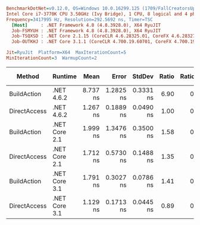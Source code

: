 ``` ini

BenchmarkDotNet=v0.12.0, OS=Windows 10.0.16299.125 (1709/FallCreatorsUpdate/Redstone3)
Intel Core i7-3770K CPU 3.50GHz (Ivy Bridge), 1 CPU, 8 logical and 4 physical cores
Frequency=3417995 Hz, Resolution=292.5692 ns, Timer=TSC
  [Host]     : .NET Framework 4.8 (4.8.3928.0), X64 RyuJIT
  Job-FSMYUH : .NET Framework 4.8 (4.8.3928.0), X64 RyuJIT
  Job-TSQXSD : .NET Core 2.1.15 (CoreCLR 4.6.28325.01, CoreFX 4.6.28327.02), X64 RyuJIT
  Job-OUTKHJ : .NET Core 3.1.1 (CoreCLR 4.700.19.60701, CoreFX 4.700.19.60801), X64 RyuJIT

Jit=RyuJit  Platform=X64  MaxIterationCount=5  
MinIterationCount=3  WarmupCount=2  

```
|       Method |       Runtime |     Mean |     Error |    StdDev | Ratio | RatioSD | Gen 0 | Gen 1 | Gen 2 | Allocated |
|------------- |-------------- |---------:|----------:|----------:|------:|--------:|------:|------:|------:|----------:|
|  BuildAction |    .NET 4.6.2 | 8.737 ns | 1.2825 ns | 0.3331 ns |  6.90 |    0.28 |     - |     - |     - |         - |
| DirectAccess |    .NET 4.6.2 | 1.267 ns | 0.1889 ns | 0.0490 ns |  1.00 |    0.00 |     - |     - |     - |         - |
|  BuildAction | .NET Core 2.1 | 1.999 ns | 1.3476 ns | 0.3500 ns |  1.58 |    0.32 |     - |     - |     - |         - |
| DirectAccess | .NET Core 2.1 | 1.712 ns | 0.5730 ns | 0.1488 ns |  1.35 |    0.13 |     - |     - |     - |         - |
|  BuildAction | .NET Core 3.1 | 1.791 ns | 0.3027 ns | 0.0786 ns |  1.41 |    0.07 |     - |     - |     - |         - |
| DirectAccess | .NET Core 3.1 | 1.129 ns | 0.1713 ns | 0.0445 ns |  0.89 |    0.04 |     - |     - |     - |         - |
